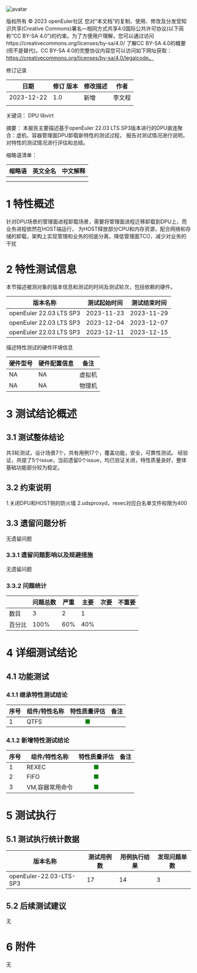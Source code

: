 ![avatar](../../images/openEuler.png)


版权所有 © 2023  openEuler社区
 您对“本文档”的复制、使用、修改及分发受知识共享(Creative Commons)署名—相同方式共享4.0国际公共许可协议(以下简称“CC BY-SA 4.0”)的约束。为了方便用户理解，您可以通过访问https://creativecommons.org/licenses/by-sa/4.0/ 了解CC BY-SA 4.0的概要 (但不是替代)。CC BY-SA 4.0的完整协议内容您可以访问如下网址获取：https://creativecommons.org/licenses/by-sa/4.0/legalcode。

修订记录

| 日期 | 修订   版本 | 修改描述 | 作者 |
| ---- | ----------- | -------- | ---- |
| 2023-12-22 |  1.0  | 新增  | 李文程 |
|      |             |          |      |

关键词： 
DPU libvirt

摘要：
本报告主要描述基于openEuler 22.03 LTS SP3版本进行的DPU直连聚合：虚机、容器管理面DPU卸载新特性的测试过程，
报告对测试情况进行说明，对特性的测试情况进行评估和总结。


缩略语清单：

| 缩略语 | 英文全名 | 中文解释 |
| ------ | -------- | -------- |
|        |          |          |
|        |          |          |

# 1     特性概述

针对DPU场景的管理面进程卸载场景，需要将管理面进程迁移卸载到DPU上，而业务进程依然在HOST端运行，
为HOST释放部分CPU和内存资源，配合网络和存储的卸载，架构上实现管理和业务的彻底分离，降低管理面TCO，减少对业务的干扰

# 2     特性测试信息

本节描述被测对象的版本信息和测试的时间及测试轮次，包括依赖的硬件。

| 版本名称 | 测试起始时间 | 测试结束时间 |
| -------- | ------------ | ------------ |
| openEuler 22.03 LTS SP3  |  2023-11-23  |  2023-11-29  |
| openEuler 22.03 LTS SP3  |  2023-12-04  |  2023-12-07  |
| openEuler 22.03 LTS SP3  |  2023-12-11  |  2023-12-15  |

描述特性测试的硬件环境信息

| 硬件型号 | 硬件配置信息 | 备注 |
| -------- | ------------ | ---- |
|  NA  |    NA  |   虚拟机   |
|  NA  |    NA  |   物理机   |


# 3     测试结论概述

## 3.1   测试整体结论

共3轮测试，设计场景7个，共有用例17个，覆盖功能，安全，可靠性测试。
经验证，共提了5个issue，当前遗留0个issue，均已验证关闭，特性质量良好，整体基础功能部分较为稳定。


## 3.2   约束说明

1.关闭DPU和HOST侧的防火墙
2.udsproxyd，rexec对应白名单文件权限为400

## 3.3   遗留问题分析

无遗留问题

### 3.3.1 遗留问题影响以及规避措施

无遗留问题

### 3.3.2 问题统计

|        | 问题总数 | 严重 | 主要 | 次要 | 不重要 |
| ------ | -------- | ---- | ---- | ---- | ------ |
| 数目   |  3  |  2   |   1   |      |        |
| 百分比 |   100%       |  60%    | 40%   |      |        |

# 4 详细测试结论

## 4.1 功能测试

### 4.1.1 继承特性测试结论

| 序号 | 组件/特性名称 | 特性质量评估 | 备注 |
| --- | ----------- | :--------: | --- |
| 1 | QTFS | <font color=green>■</font> |   |


### 4.1.2 新增特性测试结论

| 序号 | 组件/特性名称 | 特性质量评估 | 备注 |
| --- | ----------- | :--------: | --- |
| 1 | REXEC | <font color=green>■</font> |   |
| 2 | FIFO | <font color=green>■</font> |   |
| 3 | VM,容器常用命令 | <font color=green>■</font> |   |

# 5     测试执行

## 5.1   测试执行统计数据

| 版本名称 | 测试用例数 | 用例执行结果 | 发现问题单数 |
| -------- | ---------- | ------------ | ------------ |
|     openEuler-22.03-LTS-SP3     |     17       |    14          |       3       |


## 5.2   后续测试建议

无

# 6     附件

无
 



 

 